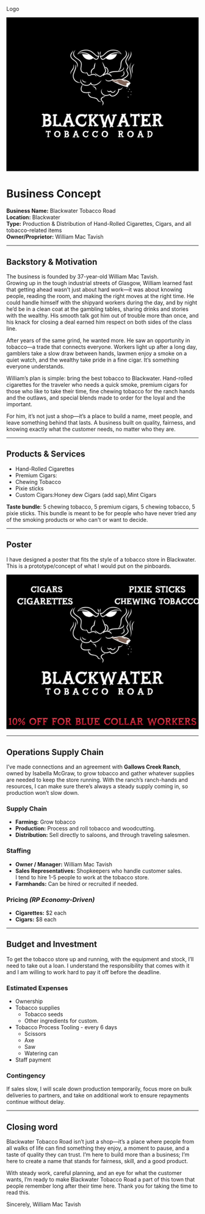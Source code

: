 Logo

 ![image alt](https://github.com/MF-DOOM-MADVILLAIN/Blackwater-tobacco-co./blob/main/Images/image.jpeg?raw=true)

# Business Concept

**Business Name:** Blackwater Tobacco Road  
**Location:** Blackwater  
**Type:** Production & Distribution of Hand-Rolled Cigarettes, Cigars, and all tobacco-related items  
**Owner/Proprietor:** William Mac Tavish  

---

## Backstory & Motivation

The business is founded by 37-year-old William Mac Tavish.  
Growing up in the tough industrial streets of Glasgow, William learned fast that getting ahead wasn’t just about hard work—it was about knowing people, reading the room, and making the right moves at the right time. He could handle himself with the shipyard workers during the day, and by night he’d be in a clean coat at the gambling tables, sharing drinks and stories with the wealthy. His smooth talk got him out of trouble more than once, and his knack for closing a deal earned him respect on both sides of the class line.  

After years of the same grind, he wanted more. He saw an opportunity in tobacco—a trade that connects everyone. Workers light up after a long day, gamblers take a slow draw between hands, lawmen enjoy a smoke on a quiet watch, and the wealthy take pride in a fine cigar. It’s something everyone understands.  

William’s plan is simple: bring the best tobacco to Blackwater. Hand-rolled cigarettes for the traveler who needs a quick smoke, premium cigars for those who like to take their time, fine chewing tobacco for the ranch hands and the outlaws, and special blends made to order for the loyal and the important.  

For him, it’s not just a shop—it’s a place to build a name, meet people, and leave something behind that lasts. A business built on quality, fairness, and knowing exactly what the customer needs, no matter who they are.


---

## Products & Services

- Hand-Rolled Cigarettes
- Premium Cigars:
- Chewing Tobacco
- Pixie sticks
- Custom Cigars:Honey dew Cigars (add sap),Mint Cigars
   
**Taste bundle**: 5 chewing tobacco, 5 premium cigars, 5 chewing tobacco, 5 pixie sticks. 
This bundle is meant to be for people who have never tried any of the smoking products or who can't or want to decide.  

---

## Poster

I have designed a poster that fits the style of a tobacco store in Blackwater. This is a prototype/concept of what I would put on the pinboards. 

![image alt](https://github.com/MF-DOOM-MADVILLAIN/Blackwater-tobacco-co./blob/main/Images/%7BF917E6C6-0CA9-40C9-B409-A3F61F6B3174%7D.png?raw=true)

---

## Operations Supply Chain

I’ve made connections and an agreement with **Gallows Creek Ranch**, owned by Isabella McGraw, to grow tobacco and gather whatever supplies are needed to keep the store running. With the ranch’s ranch-hands and resources, I can make sure there’s always a steady supply coming in, so production won’t slow down.  

### Supply Chain

- **Farming:** Grow tobacco 
- **Production:** Process and roll tobacco and woodcutting. 
- **Distribution:** Sell directly to  saloons, and through traveling salesmen.  

### Staffing

- **Owner / Manager:** William Mac Tavish   
- **Sales Representatives:** Shopkeepers who handle customer sales.  
	I tend to hire 1-5 people to work at the tobacco store. 
-  **Farmhands:** Can be hired or recruited if needed. 

### Pricing *(RP Economy-Driven)*

- **Cigarettes:** $2 each  
- **Cigars:** $8 each  

---

## Budget and Investment

To get the tobacco store up and running, with the equipment and stock, I’ll need to take out a loan. I understand the responsibility that comes with it and I am willing to work hard to pay it off before the deadline. 

### Estimated Expenses

- Ownership
-  Tobacco supplies
	- Tobacco seeds
	- Other ingredients for custom. 
- Tobacco Process Tooling - every 6 days
	- Scissors
	- Axe
	- Saw
	- Watering can
- Staff payment

### Contingency
If sales slow, I will scale down production temporarily, focus more on bulk deliveries to partners, and take on additional work to ensure repayments continue without delay.

---

## Closing word

Blackwater Tobacco Road isn’t just a shop—it’s a place where people from all walks of life can find something they enjoy, a moment to pause, and a taste of quality they can trust. I’m here to build more than a business; I’m here to create a name that stands for fairness, skill, and a good product.

With steady work, careful planning, and an eye for what the customer wants, I’m ready to make Blackwater Tobacco Road a part of this town that people remember long after their time here.
Thank you for taking the time to read this.

Sincerely, William Mac Tavish
